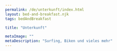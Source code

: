```yaml
---
permalink: /de/unterkunft/index.html
layout: bed-and-breakfast.njk
tags: bedAndBreakfast

title: "Unterkunft"

metaImage: ""
metaDescription: "Surfing, Biken und vieles mehr"
---
```

